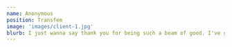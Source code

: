 ```yaml
---
name: Anonymous
position: Transfem
image: 'images/client-1.jpg'
blurb: I just wanna say thank you for being such a beam of good. I've grown to really appreciate your dedication and your perspective on being an older transfem and owning that position as a compassionate member of the trans community to younger transfolk. A lot of transfems in thier mid 30s or older I've met and spent time with one on one definitely haven't treated me the best and always kinda made me feel weird and looked down upon. I'm only 25 and if I make it to be older, I wanna adopt your compassion. 
---
```


